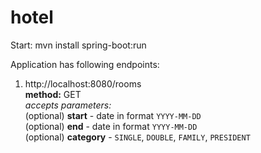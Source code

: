 # hotel
Start:  mvn install
        spring-boot:run
        
Application has following endpoints:</br>
1. <a>http://localhost:8080/rooms</a></br>
            **method:** GET</br>
            _accepts parameters:_</br>
            (optional) **start** - date in format `YYYY-MM-DD`</br>
            (optional) **end** - date in format `YYYY-MM-DD`</br>
            (optional) **category** - `SINGLE`, `DOUBLE`, `FAMILY`, `PRESIDENT`
